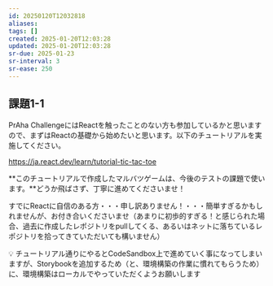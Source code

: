 ```yaml
---
id: 20250120T12032818
aliases: 
tags: []
created: 2025-01-20T12:03:28
updated: 2025-01-20T12:03:28
sr-due: 2025-01-23
sr-interval: 3
sr-ease: 250
---
```

## 課題1-1

PrAha ChallengeにはReactを触ったことのない方も参加しているかと思いますので、まずはReactの基礎から始めたいと思います。以下のチュートリアルを実施してください。

https://ja.react.dev/learn/tutorial-tic-tac-toe

**このチュートリアルで作成したマルバツゲームは、今後のテストの課題で使います。**どうか飛ばさず、丁寧に進めてくださいませ！

すでにReactに自信のある方・・・申し訳ありません！・・・簡単すぎるかもしれませんが、お付き合いくださいませ（あまりに初歩的すぎる！と感じられた場合、過去に作成したレポジトリをpullしてくる、あるいはネットに落ちているレポジトリを拾ってきていただいても構いません）

💡 チュートリアル通りにやるとCodeSandbox上で進めていく事になってしまいますが、Storybookを追加するため（と、環境構築の作業に慣れてもらうため）に、環境構築はローカルでやっていただくようお願いします



